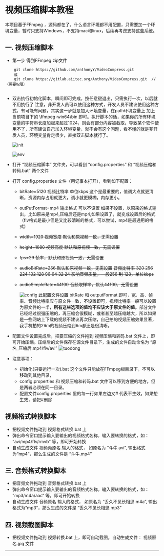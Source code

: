 # 视频压缩脚本教程

本项目基于FFmpeg ，源码都在了，什么语言环境都不用配置，只需要加一个环境变量，暂时只支持Windows，不支持mac和linux，后续再考虑支持这些系统。

## 一. 视频压缩脚本



* 第一步 得到FFmpeg.zip文件 

```
    git clone https://github.com/anthonyY/VideoCompress.git
    或
    git clone https://gitlab.aiitec.org/Anthony/VideoCompress.git  //（需要权限）
   
```

* 双击执行初始化脚本，瞬间即可完成，按任意键退出，只需执行一次，以后就不用执行了
  注意，非开发人员可以使用这种方式，开发人员不建议使用这种方式，有可能有问题，其实这一步就是加入环境变量，在path环境变量上 加上当前项目下的 \ffmpeg-win64\bin 即可。执行脚本的话，如果你的所有环境变量的字符串长度加起来超过1024，则会有部分内容被截取，导致某个软件使用不了，所有建议自己加入环境变量，就不会有这个问题，看不懂的就是非开发人员，环境变量肯定很少，直接双击脚本就行了。 

  ![init](https://lingmu111-10012243.cos.ap-shanghai.myqcloud.com/init.png)

  ![env](https://lingmu111-10012243.cos.ap-shanghai.myqcloud.com/env.png)

* 打开 “视频压缩脚本” 文件夹，可以看到 “config.properties” 和 “视频压缩和转码.bat” 两个文件 
* 打开 config.properties 文件（用记事本打开），看到如下配置：
    * bitRate=5120 视频比特率  单位kbps
      这个是最重要的，值调大点就更清晰，资源内存占用就更大，调小就更模糊，内存更小。

    * outPutFormat=mp4 输出格式  可以不设置
      如果不设置，以原来的格式输出，比如原来是mp4,压缩后还是mp4,如果设置了，就变成设置后的格式（flv格式是最小但是又比较清晰的格式，可以尝试，mp4是最通用的格式）

    * ~~width=1920 视频宽度 默认和原视频一致，无需设置~~

    * ~~height=1080 视频高度 默认和原视频一致，无需设置~~

    * ~~fps=29  帧率，默认和原视频一致，无需设置~~

    * ~~audioBitRate=256  默认和原视频一致，无需设置~~
      ~~音频比特率 320 256 224 192 128 96 64 32 24 影响音频质量，一般256 到 128，单位kbps~~

    * ~~audioSimpleRate=44100 音频取样率，默认44100，无需设置~~ 

      ![config](https://lingmu111-10012243.cos.ap-shanghai.myqcloud.com/config1.png)
      此配置文件设置 bitRate 和 outputFormat 即可，宽、高、帧率、音频比特率应与原文件一致，不设置即可，视频比特率一般可以设置为原文件的一半，**所有这些选项的值均不应该大于原文件的值**。部分文件已经经过很强压缩的，再压缩会很模糊，或者甚至越压缩越大，所以如果是一些网站上下载的视频不建议再次压缩，自己拍的视频压缩效果显著，我手机拍的26m的视频压缩到6m都还是很清晰。



* 配置文件设置完成后，把要压缩的文件拖到 视频压缩和转码.bat 文件上，即可开始压缩。压缩后的文件保存在源文件目录下，生成的文件自动命名为 “原名_压缩后.mp4/flv/avi”
  ![tuodong](https://lingmu111-10012243.cos.ap-shanghai.myqcloud.com/tuodong.png)
* 注意事项：
    * 初始化(只要运行一次).bat 这个文件只能放在FFmpeg根目录下，不可以移动到其他目录，
    * config.properties 和 视频压缩和转码.bat 文件可以移到方便的地方，但是两者必须在同一目录。
    * 配置文件config.properties 里的每一行如果左边又# 代表不生效，如果想生效，请把#删除 



## 视频格式转换脚本

* 把视频文件拖动到 视频格式转换.bat 上
* 弹出命令窗口提示输入要输出的视频格式名称，输入要转换的格式，如： “avi/mp4/flv/rmvb” 等，即可开始转换
* 自动生成文件 视频频原名.输入的格式， 如原名为  “斗牛.avi”, 输出格式为“mp4”，那么生成的文件是 “斗牛.mp4”



## 三. 音频格式转换脚本

- 把音频文件拖动到 音频格式转换.bat 上
- 弹出命令窗口提示输入要输出的音频格式名称，输入要转换的格式，如： “mp3/m4a/aac” 等，即可开始转换
- 自动生成文件 音频原名.输入的格式， 如原名为  “丢久不见长相思.m4a”, 输出格式为“mp3”，那么生成的文件是 “丢久不见长相思.mp3”



## 四. 视频截图脚本

- 把视频文件拖动到 视频转换.bat 上，即可自动截图，自动生成文件： 视频原名.jpg 文件



------------
